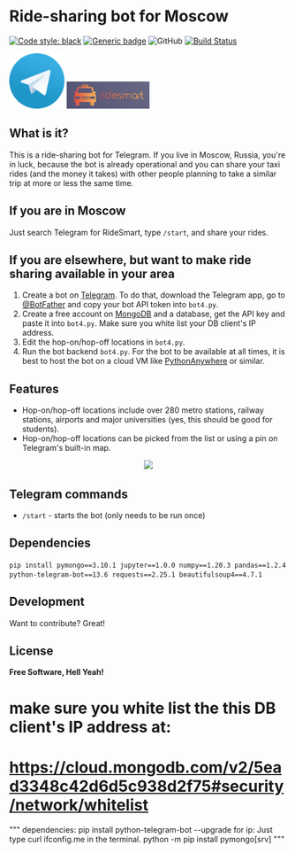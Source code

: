 # Ride-sharing bot for Moscow


<a href="https://github.com/psf/black"><img alt="Code style: black" src="https://img.shields.io/badge/code%20style-black-000000.svg"></a>
[![Generic badge](https://img.shields.io/badge/Contributions-Welcome-brightgreen.svg)](CONTRIBUTING.md)
![GitHub](https://img.shields.io/github/license/RomanKoshkin/ema_x_bot)
[![Build Status](https://travis-ci.org/joemccann/dillinger.svg?branch=master)](https://travis-ci.org/joemccann/dillinger)

<p float="left">
  <img src="Telegram_logo.svg" width="100" />
  <img src="logo.png" width="150" /> 
</p>


## What is it?

This is a ride-sharing bot for Telegram. If you live in Moscow, Russia, you're in luck, because the bot is already operational and you can share your taxi rides (and the money it takes) with other people planning to take a similar trip at more or less the same time.

## If you are in Moscow
Just search Telegram for RideSmart, type `/start`, and share your rides.

## If you are elsewhere, but want to make ride sharing available in your area

1. Create a bot on [Telegram](https://telegram.org/). To do that, download the Telegram app, go to [@BotFather](https://telegram.me/BotFather) and copy your bot API token into `bot4.py`.
2. Create a free account on [MongoDB](https://www.mongodb.com/) and a database, get the API key and paste it into `bot4.py`. Make sure you white list your DB client's IP address.
3. Edit the hop-on/hop-off locations in `bot4.py`.
4. Run the bot backend `bot4.py`. For the bot to be available at all times, it is best to host the bot on a cloud VM like [PythonAnywhere](https://pythonanywhere.com) or similar.

## Features

- Hop-on/hop-off locations include over 280 metro stations, railway stations, airports and major universities (yes, this should be good for students).
- Hop-on/hop-off locations can be picked from the list or using a pin on Telegram's built-in map.

<p align="center">
  <img src="assets/tg_screen.png" style="width:20%">
</p>

## Telegram commands
- `/start` - starts the bot (only needs to be run once)

## Dependencies

`pip install pymongo==3.10.1 jupyter==1.0.0 numpy==1.20.3 pandas==1.2.4 python-telegram-bot==13.6 requests==2.25.1 beautifulsoup4==4.7.1`

## Development

Want to contribute? Great!

## License

**Free Software, Hell Yeah!**



# make sure you white list the this DB client's IP address at:
# https://cloud.mongodb.com/v2/5ead3348c42d6d5c938d2f75#security/network/whitelist

"""
dependencies:
pip install python-telegram-bot --upgrade
for ip: Just type curl ifconfig.me in the terminal.
python -m pip install pymongo[srv]
"""
